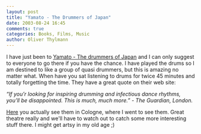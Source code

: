 ```yaml
---
layout: post
title: "Yamato - The Drummers of Japan"
date: 2003-08-24 16:45
comments: true
categories: Books, Films, Music
author: Oliver Thylmann
---
```



I have just been to [Yamato - The drummers of Japan](http://www.wadaiko-yamato.com/) and I can only suggest to everyone to go there if you have the chance. I have played the drums so I am destined to like a group of quasi drummers, but this is amazing no matter what. When have you sat listening to drums for twice 45 minutes and totally forgetting the time. They have a great quote on their web site: 

*“If you’r looking for inspiring drumming and infectious dance rhythms, you’ll be disappointed. This is much, much more.” - The Guardian, London.*

[Here](http://www.wadaiko-yamato.com/NewFiles/english-site/report-eu2003e/report-eu8e/8-main-e.htm)  you actually see them in Cologne, where I went to see them. Great theatre really and we'll have to watch out to catch some more interesting stuff there. I might get artsy in my old age ;)


